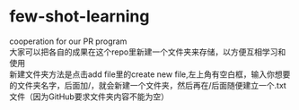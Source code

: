 # few-shot-learning
cooperation for our PR program<br>
大家可以把各自的成果在这个repo里新建一个文件夹来存储，以方便互相学习和使用<br>
新建文件夹方法是点击add file里的create new file,左上角有空白框，输入你想要的文件夹名字，后面加/，就会新建一个文件夹，然后再在/后面随便建立一个.txt文件（因为GitHub要求文件夹内容不能为空）
